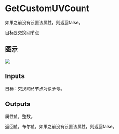 # GetCustomUVCount

如果之前没有设置该属性，则返回false。

目标是交换网节点

## 图示

![]($-20221218-19320195.png)

## Inputs

目标：交换网格节点对象参考。  

## Outputs

属性值。整数。

返回值。布尔值。如果之前没有设置该属性，则返回false。
